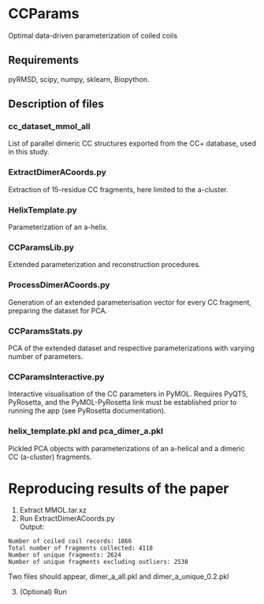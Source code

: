 # CCParams
Optimal data-driven parameterization of coiled coils

## Requirements
pyRMSD, scipy, numpy, sklearn, Biopython. 

## Description of files

### cc_dataset_mmol_all
List of parallel dimeric CC structures exported from the CC+ database, used in this study.

### ExtractDimerACoords.py
Extraction of 15-residue CC fragments, here limited to the a-cluster.

### HelixTemplate.py
Parameterization of an a-helix.

### CCParamsLib.py
Extended parameterization and reconstruction procedures.

### ProcessDimerACoords.py
Generation of an extended parameterisation vector for every CC fragment, preparing the dataset for PCA.

### CCParamsStats.py
PCA of the extended dataset and respective parameterizations with varying number of parameters.

### CCParamsInteractive.py

Interactive visualisation of the CC parameters in PyMOL. Requires PyQT5, PyRosetta, and the PyMOL-PyRosetta link must be established prior to running the app (see PyRosetta documentation).

### helix_template.pkl and pca_dimer_a.pkl

Pickled PCA objects with parameterizations of an a-helical and a dimeric CC (a-cluster) fragments.

# Reproducing results of the paper

1. Extract MMOL.tar.xz
2. Run ExtractDimerACoords.py  
Output:
```
Number of coiled coil records: 1866
Total number of fragments collected: 4118
Number of unique fragments: 2624
Number of unique fragments excluding outliers: 2538
```
Two files should appear, dimer_a_all.pkl and dimer_a_unique_0.2.pkl

3. (Optional) Run 